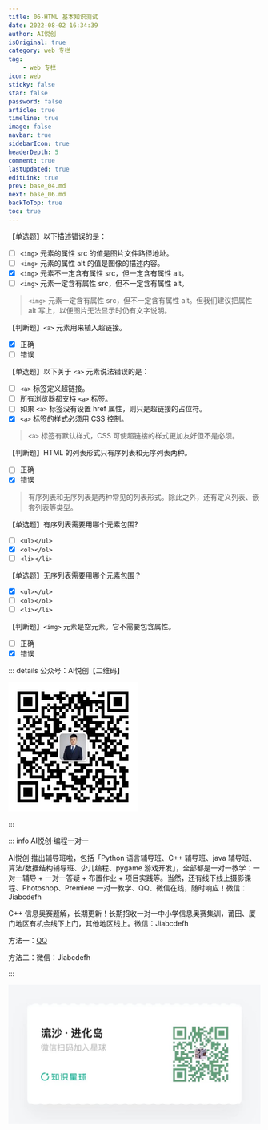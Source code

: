 ```yaml
---
title: 06-HTML 基本知识测试
date: 2022-08-02 16:34:39
author: AI悦创
isOriginal: true
category: web 专栏
tag:
    - web 专栏
icon: web
sticky: false
star: false
password: false
article: true
timeline: true
image: false
navbar: true
sidebarIcon: true
headerDepth: 5
comment: true
lastUpdated: true
editLink: true
prev: base_04.md
next: base_06.md
backToTop: true
toc: true
---
```


【单选题】以下描述错误的是：

- [ ] `<img>` 元素的属性 src 的值是图片文件路径地址。
- [ ] `<img>` 元素的属性 alt 的值是图像的描述内容。
- [x] `<img>` 元素不一定含有属性 src，但一定含有属性 alt。
- [ ] `<img>` 元素一定含有属性 src，但不一定含有属性 alt。

> `<img>` 元素一定含有属性 src，但不一定含有属性 alt。但我们建议把属性 alt 写上，以便图片无法显示时仍有文字说明。

【判断题】`<a>` 元素用来植入超链接。

- [x] 正确
- [ ] 错误

【单选题】以下关于 `<a>` 元素说法错误的是：

- [ ] `<a>` 标签定义超链接。
- [ ] 所有浏览器都支持 `<a>` 标签。
- [ ] 如果 `<a>` 标签没有设置 href 属性，则只是超链接的占位符。
- [x] `<a>` 标签的样式必须用 CSS 控制。

> `<a>` 标签有默认样式，CSS 可使超链接的样式更加友好但不是必须。

【判断题】HTML 的列表形式只有序列表和无序列表两种。

- [ ] 正确
- [x] 错误

> 有序列表和无序列表是两种常见的列表形式。除此之外，还有定义列表、嵌套列表等类型。

【单选题】有序列表需要用哪个元素包围?

- [ ] `<ul></ul>`
- [x] `<ol></ol>`
- [ ] `<li></li>`

【单选题】无序列表需要用哪个元素包围？

- [x] `<ul></ul>`
- [ ] `<ol></ol>`
- [ ] `<li></li>`

【判断题】`<img>` 元素是空元素。它不需要包含属性。

- [ ] 正确
- [x] 错误

::: details 公众号：AI悦创【二维码】

![](/gzh.jpg)

:::

::: info AI悦创·编程一对一

AI悦创·推出辅导班啦，包括「Python 语言辅导班、C++ 辅导班、java 辅导班、算法/数据结构辅导班、少儿编程、pygame 游戏开发」，全部都是一对一教学：一对一辅导 + 一对一答疑 + 布置作业 + 项目实践等。当然，还有线下线上摄影课程、Photoshop、Premiere 一对一教学、QQ、微信在线，随时响应！微信：Jiabcdefh

C++ 信息奥赛题解，长期更新！长期招收一对一中小学信息奥赛集训，莆田、厦门地区有机会线下上门，其他地区线上。微信：Jiabcdefh

方法一：[QQ](http://wpa.qq.com/msgrd?v=3&uin=1432803776&site=qq&menu=yes)

方法二：微信：Jiabcdefh

:::

![](/zsxq.jpg)









